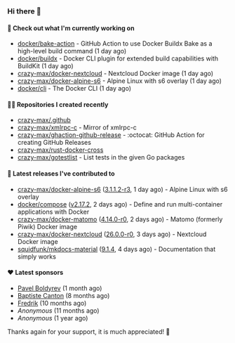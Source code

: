 ### Hi there 👋

#### 👷 Check out what I'm currently working on

- [docker/bake-action](https://github.com/docker/bake-action) - GitHub Action to use Docker Buildx Bake as a high-level build command (1 day ago)
- [docker/buildx](https://github.com/docker/buildx) - Docker CLI plugin for extended build capabilities with BuildKit (1 day ago)
- [crazy-max/docker-nextcloud](https://github.com/crazy-max/docker-nextcloud) - Nextcloud Docker image (1 day ago)
- [crazy-max/docker-alpine-s6](https://github.com/crazy-max/docker-alpine-s6) - Alpine Linux with s6 overlay (1 day ago)
- [docker/cli](https://github.com/docker/cli) - The Docker CLI (1 day ago)

#### 👨‍💻 Repositories I created recently

- [crazy-max/.github](https://github.com/crazy-max/.github)
- [crazy-max/xmlrpc-c](https://github.com/crazy-max/xmlrpc-c) - Mirror of xmlrpc-c
- [crazy-max/ghaction-github-release](https://github.com/crazy-max/ghaction-github-release) - :octocat: GitHub Action for creating GitHub Releases
- [crazy-max/rust-docker-cross](https://github.com/crazy-max/rust-docker-cross)
- [crazy-max/gotestlist](https://github.com/crazy-max/gotestlist) - List tests in the given Go packages

#### 🚀 Latest releases I've contributed to

- [crazy-max/docker-alpine-s6](https://github.com/crazy-max/docker-alpine-s6) ([3.1.1.2-r3](https://github.com/crazy-max/docker-alpine-s6/releases/tag/3.1.1.2-r3), 1 day ago) - Alpine Linux with s6 overlay
- [docker/compose](https://github.com/docker/compose) ([v2.17.2](https://github.com/docker/compose/releases/tag/v2.17.2), 2 days ago) - Define and run multi-container applications with Docker
- [crazy-max/docker-matomo](https://github.com/crazy-max/docker-matomo) ([4.14.0-r0](https://github.com/crazy-max/docker-matomo/releases/tag/4.14.0-r0), 2 days ago) - Matomo (formerly Piwik) Docker image
- [crazy-max/docker-nextcloud](https://github.com/crazy-max/docker-nextcloud) ([26.0.0-r0](https://github.com/crazy-max/docker-nextcloud/releases/tag/26.0.0-r0), 3 days ago) - Nextcloud Docker image
- [squidfunk/mkdocs-material](https://github.com/squidfunk/mkdocs-material) ([9.1.4](https://github.com/squidfunk/mkdocs-material/releases/tag/9.1.4), 4 days ago) - Documentation that simply works

#### ❤️ Latest sponsors
- [Pavel Boldyrev](https://github.com/bpg) (1 month ago)
- [Baptiste Canton](https://github.com/batmac) (8 months ago)
- [Fredrik](https://github.com/fredrikscode) (10 months ago)
- _Anonymous_ (11 months ago)
- _Anonymous_ (1 year ago)

Thanks again for your support, it is much appreciated! 🙏

